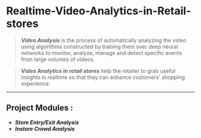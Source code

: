 # Realtime-Video-Analytics-in-Retail-stores

> ___Video Analysis___ is the process of automatically analyzing the video using algorithms constructed by training them over deep neural networks to monitor, analyze, manage and detect specific events from large volumes of videos.

> ___Video Analytics in retail stores___ help the retailer to grab useful insights in realtime so that they can enhance customers' shopping experience.
----

## Project Modules :
* ___Store Entry/Exit Analysis___
* ___Instore Crowd Analysis___

